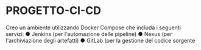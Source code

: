 # PROGETTO-CI-CD
Creo un ambiente utilizzando Docker Compose che includa i seguenti servizi: ● Jenkins (per l'automazione delle pipeline) ● Nexus (per l'archiviazione degli artefatti) ● GitLab (per la gestione del codice sorgente
